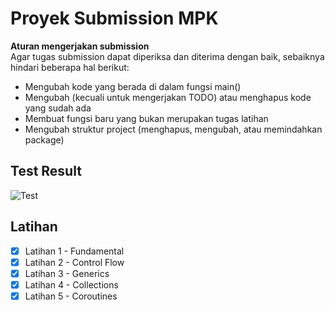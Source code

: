 # Proyek Submission MPK 

**Aturan mengerjakan submission**<br>
Agar tugas submission dapat diperiksa dan diterima dengan baik, sebaiknya hindari beberapa hal berikut:

- Mengubah kode yang berada di dalam fungsi main()
- Mengubah (kecuali untuk mengerjakan TODO) atau menghapus kode yang sudah ada
- Membuat fungsi baru yang bukan merupakan tugas latihan
- Mengubah struktur project (menghapus, mengubah, atau memindahkan package)

## Test Result
![Test](https://github.com/zakkutachibana/KotlinSubmission/assets/114344871/4559ff59-3d6e-4976-b2d7-b17266104207)

## Latihan
- [x] Latihan 1 - Fundamental
- [x] Latihan 2 - Control Flow
- [x] Latihan 3 - Generics
- [x] Latihan 4 - Collections
- [x] Latihan 5 - Coroutines
